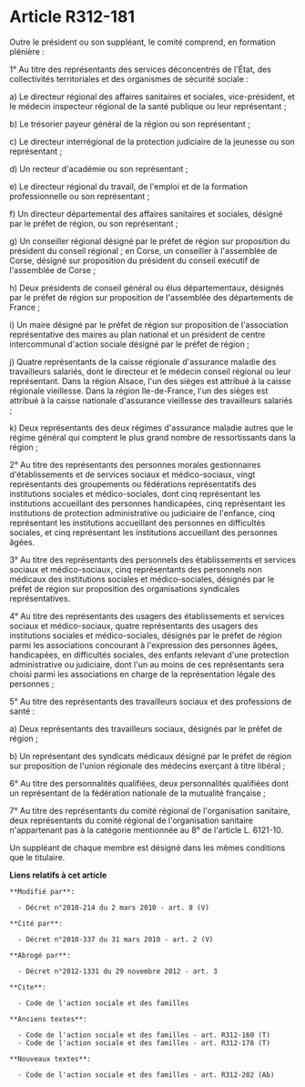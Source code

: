 # Article R312-181

Outre le président ou son suppléant, le comité comprend, en formation plénière : 

1° Au titre des représentants des services déconcentrés de l'État, des collectivités territoriales et des organismes de
sécurité sociale : 

a) Le directeur régional des affaires sanitaires et sociales, vice-président, et le médecin inspecteur régional de la santé
publique ou leur représentant ; 

b) Le trésorier payeur général de la région ou son représentant ; 

c) Le        directeur interrégional de la protection judiciaire de la jeunesse ou son représentant ; 

d) Un recteur d'académie ou son représentant ; 

e) Le directeur régional du travail, de l'emploi et de la formation professionnelle ou son représentant ; 

f) Un directeur départemental des affaires sanitaires et sociales, désigné par le préfet de région, ou son représentant ; 

g) Un conseiller régional désigné par le préfet de région sur proposition du président du conseil régional ; en Corse, un
conseiller à l'assemblée de Corse, désigné sur proposition du président du conseil exécutif de l'assemblée de Corse ; 

h) Deux présidents de conseil général ou élus départementaux, désignés par le préfet de région sur proposition de l'assemblée
des départements de France ; 

i) Un maire désigné par le préfet de région sur proposition de l'association représentative des maires au plan national et un
président de centre intercommunal d'action sociale désigné par le préfet de région ; 

j) Quatre représentants de la caisse régionale d'assurance maladie des travailleurs salariés, dont le directeur et le médecin
conseil régional ou leur représentant. Dans la région Alsace, l'un des sièges est attribué à la caisse régionale vieillesse.
Dans la région Ile-de-France, l'un des sièges est attribué à la caisse nationale d'assurance vieillesse des travailleurs
salariés ; 

k) Deux représentants des deux régimes d'assurance maladie autres que le régime général qui comptent le plus grand nombre de
ressortissants dans la région ; 

2° Au titre des représentants des personnes morales gestionnaires d'établissements et de services sociaux et médico-sociaux,
vingt représentants des groupements ou fédérations représentatifs des institutions sociales et médico-sociales, dont cinq
représentant les institutions accueillant des personnes handicapées, cinq représentant les institutions de protection
administrative ou judiciaire de l'enfance, cinq représentant les institutions accueillant des personnes en difficultés
sociales, et cinq représentant les institutions accueillant des personnes âgées. 

3° Au titre des représentants des personnels des établissements et services sociaux et médico-sociaux, cinq représentants des
personnels non médicaux des institutions sociales et médico-sociales, désignés par le préfet de région sur proposition des
organisations syndicales représentatives. 

4° Au titre des représentants des usagers des établissements et services sociaux et médico-sociaux, quatre représentants des
usagers des institutions sociales et médico-sociales, désignés par le préfet de région parmi les associations concourant à
l'expression des personnes âgées, handicapées, en difficultés sociales, des enfants relevant d'une protection administrative
ou judiciaire, dont l'un au moins de ces représentants sera choisi parmi les associations en charge de la représentation
légale des personnes ; 

5° Au titre des représentants des travailleurs sociaux et des professions de santé : 

a) Deux représentants des travailleurs sociaux, désignés par le préfet de région ; 

b) Un représentant des syndicats médicaux désigné par le préfet de région sur proposition de l'union régionale des médecins
exerçant à titre libéral ; 

6° Au titre des personnalités qualifiées, deux personnalités qualifiées dont un représentant de la fédération nationale de la
mutualité française ; 

7° Au titre des représentants du comité régional de l'organisation sanitaire, deux représentants du comité régional de
l'organisation sanitaire n'appartenant pas à la catégorie mentionnée au 8° de l'article L. 6121-10. 

Un suppléant de chaque membre est désigné dans les mêmes conditions que le titulaire.

**Liens relatifs à cet article**

	**Modifié par**:

	  - Décret n°2010-214 du 2 mars 2010 - art. 8 (V)

	**Cité par**:

	  - Décret n°2010-337 du 31 mars 2010 - art. 2 (V)

	**Abrogé par**:

	  - Décret n°2012-1331 du 29 novembre 2012 - art. 3

	**Cite**:

	  - Code de l'action sociale et des familles

	**Anciens textes**:

	  - Code de l'action sociale et des familles - art. R312-160 (T)
	  - Code de l'action sociale et des familles - art. R312-178 (T)

	**Nouveaux textes**:

	  - Code de l'action sociale et des familles - art. R312-202 (Ab)
